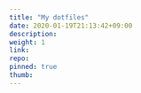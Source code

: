 ```yaml
---
title: "My dotfiles"
date: 2020-01-19T21:13:42+09:00
description: 
weight: 1
link: 
repo: 
pinned: true
thumb:
---
```

